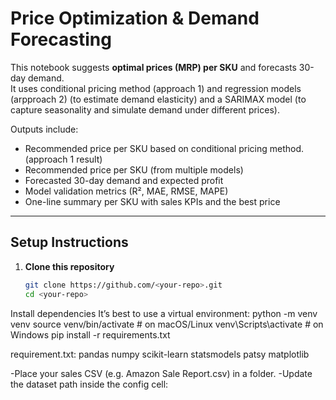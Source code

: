 # Price Optimization & Demand Forecasting

This notebook suggests **optimal prices (MRP) per SKU** and forecasts 30-day demand.  
It uses conditional pricing method (approach 1) and regression models (arpproach 2) (to estimate demand elasticity) and a SARIMAX model (to capture seasonality and simulate demand under different prices).  

Outputs include:
- Recommended price per SKU based on conditional pricing method. (approach 1 result)
- Recommended price per SKU (from multiple models)
- Forecasted 30-day demand and expected profit
- Model validation metrics (R², MAE, RMSE, MAPE)
- One-line summary per SKU with sales KPIs and the best price

---

## Setup Instructions

1. **Clone this repository**
   ```bash
   git clone https://github.com/<your-repo>.git
   cd <your-repo>

Install dependencies
It’s best to use a virtual environment:
python -m venv venv
source venv/bin/activate    # on macOS/Linux
venv\Scripts\activate       # on Windows
pip install -r requirements.txt

requirement.txt:
pandas numpy scikit-learn statsmodels patsy matplotlib

-Place your sales CSV (e.g. Amazon Sale Report.csv) in a folder.
-Update the dataset path inside the config cell:
